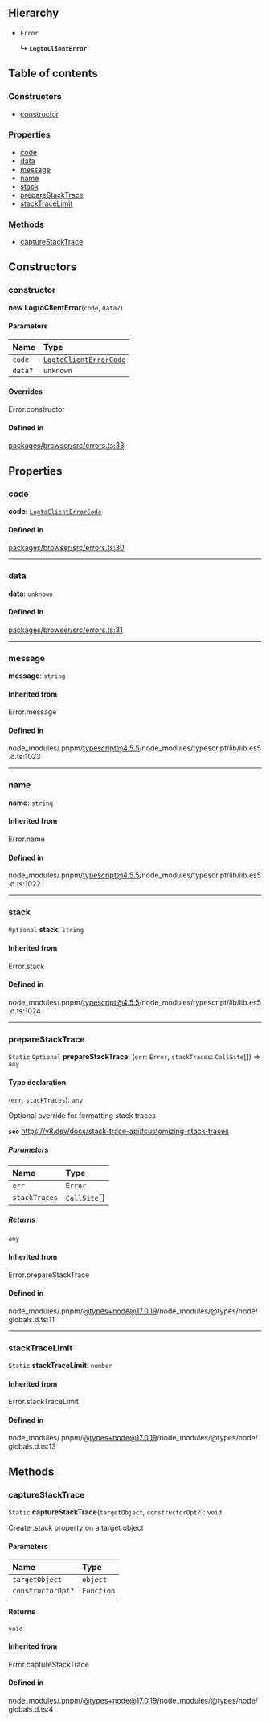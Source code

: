 ## Hierarchy

- `Error`

  ↳ **`LogtoClientError`**

## Table of contents

### Constructors

- [constructor](LogtoClientError.md#constructor)

### Properties

- [code](LogtoClientError.md#code)
- [data](LogtoClientError.md#data)
- [message](LogtoClientError.md#message)
- [name](LogtoClientError.md#name)
- [stack](LogtoClientError.md#stack)
- [prepareStackTrace](LogtoClientError.md#preparestacktrace)
- [stackTraceLimit](LogtoClientError.md#stacktracelimit)

### Methods

- [captureStackTrace](LogtoClientError.md#capturestacktrace)

## Constructors

### constructor

**new LogtoClientError**(`code`, `data?`)

#### Parameters

| Name | Type |
| :------ | :------ |
| `code` | [`LogtoClientErrorCode`](../types/LogtoClientErrorCode.md) |
| `data?` | `unknown` |

#### Overrides

Error.constructor

#### Defined in

[packages/browser/src/errors.ts:33](https://github.com/logto-io/js/blob/5254dee/packages/browser/src/errors.ts#L33)

## Properties

### code

 **code**: [`LogtoClientErrorCode`](../types/LogtoClientErrorCode.md)

#### Defined in

[packages/browser/src/errors.ts:30](https://github.com/logto-io/js/blob/5254dee/packages/browser/src/errors.ts#L30)

___

### data

 **data**: `unknown`

#### Defined in

[packages/browser/src/errors.ts:31](https://github.com/logto-io/js/blob/5254dee/packages/browser/src/errors.ts#L31)

___

### message

 **message**: `string`

#### Inherited from

Error.message

#### Defined in

node_modules/.pnpm/typescript@4.5.5/node_modules/typescript/lib/lib.es5.d.ts:1023

___

### name

 **name**: `string`

#### Inherited from

Error.name

#### Defined in

node_modules/.pnpm/typescript@4.5.5/node_modules/typescript/lib/lib.es5.d.ts:1022

___

### stack

 `Optional` **stack**: `string`

#### Inherited from

Error.stack

#### Defined in

node_modules/.pnpm/typescript@4.5.5/node_modules/typescript/lib/lib.es5.d.ts:1024

___

### prepareStackTrace

 `Static` `Optional` **prepareStackTrace**: (`err`: `Error`, `stackTraces`: `CallSite`[]) => `any`

#### Type declaration

(`err`, `stackTraces`): `any`

Optional override for formatting stack traces

**`see`** https://v8.dev/docs/stack-trace-api#customizing-stack-traces

##### Parameters

| Name | Type |
| :------ | :------ |
| `err` | `Error` |
| `stackTraces` | `CallSite`[] |

##### Returns

`any`

#### Inherited from

Error.prepareStackTrace

#### Defined in

node_modules/.pnpm/@types+node@17.0.19/node_modules/@types/node/globals.d.ts:11

___

### stackTraceLimit

 `Static` **stackTraceLimit**: `number`

#### Inherited from

Error.stackTraceLimit

#### Defined in

node_modules/.pnpm/@types+node@17.0.19/node_modules/@types/node/globals.d.ts:13

## Methods

### captureStackTrace

`Static` **captureStackTrace**(`targetObject`, `constructorOpt?`): `void`

Create .stack property on a target object

#### Parameters

| Name | Type |
| :------ | :------ |
| `targetObject` | `object` |
| `constructorOpt?` | `Function` |

#### Returns

`void`

#### Inherited from

Error.captureStackTrace

#### Defined in

node_modules/.pnpm/@types+node@17.0.19/node_modules/@types/node/globals.d.ts:4
